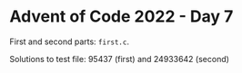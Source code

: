 # Advent of Code 2022 - Day 7

First and second parts: `first.c`.

Solutions to test file: 95437 (first) and 24933642 (second)
